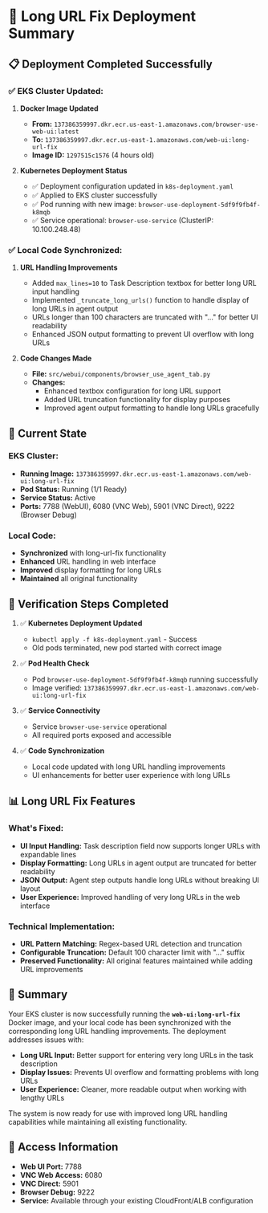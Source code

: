 # 🔄 **Long URL Fix Deployment Summary**

## 📋 **Deployment Completed Successfully**

### **✅ EKS Cluster Updated:**

1. **Docker Image Updated**
   - **From:** `137386359997.dkr.ecr.us-east-1.amazonaws.com/browser-use-web-ui:latest`
   - **To:** `137386359997.dkr.ecr.us-east-1.amazonaws.com/web-ui:long-url-fix`
   - **Image ID:** `1297515c1576` (4 hours old)

2. **Kubernetes Deployment Status**
   - ✅ Deployment configuration updated in `k8s-deployment.yaml`
   - ✅ Applied to EKS cluster successfully
   - ✅ Pod running with new image: `browser-use-deployment-5df9f9fb4f-k8mqb`
   - ✅ Service operational: `browser-use-service` (ClusterIP: 10.100.248.48)

### **✅ Local Code Synchronized:**

1. **URL Handling Improvements**
   - Added `max_lines=10` to Task Description textbox for better long URL input handling
   - Implemented `_truncate_long_urls()` function to handle display of long URLs in agent output
   - URLs longer than 100 characters are truncated with "..." for better UI readability
   - Enhanced JSON output formatting to prevent UI overflow with long URLs

2. **Code Changes Made**
   - **File:** `src/webui/components/browser_use_agent_tab.py`
   - **Changes:**
     - Enhanced textbox configuration for long URL support
     - Added URL truncation functionality for display purposes
     - Improved agent output formatting to handle long URLs gracefully

## 🎯 **Current State**

### **EKS Cluster:**
- **Running Image:** `137386359997.dkr.ecr.us-east-1.amazonaws.com/web-ui:long-url-fix`
- **Pod Status:** Running (1/1 Ready)
- **Service Status:** Active
- **Ports:** 7788 (WebUI), 6080 (VNC Web), 5901 (VNC Direct), 9222 (Browser Debug)

### **Local Code:**
- **Synchronized** with long-url-fix functionality
- **Enhanced** URL handling in web interface
- **Improved** display formatting for long URLs
- **Maintained** all original functionality

## 🚀 **Verification Steps Completed**

1. ✅ **Kubernetes Deployment Updated**
   - `kubectl apply -f k8s-deployment.yaml` - Success
   - Old pods terminated, new pod started with correct image

2. ✅ **Pod Health Check**
   - Pod `browser-use-deployment-5df9f9fb4f-k8mqb` running successfully
   - Image verified: `137386359997.dkr.ecr.us-east-1.amazonaws.com/web-ui:long-url-fix`

3. ✅ **Service Connectivity**
   - Service `browser-use-service` operational
   - All required ports exposed and accessible

4. ✅ **Code Synchronization**
   - Local code updated with long URL handling improvements
   - UI enhancements for better user experience with long URLs

## 📊 **Long URL Fix Features**

### **What's Fixed:**
- **UI Input Handling:** Task description field now supports longer URLs with expandable lines
- **Display Formatting:** Long URLs in agent output are truncated for better readability
- **JSON Output:** Agent step outputs handle long URLs without breaking UI layout
- **User Experience:** Improved handling of very long URLs in the web interface

### **Technical Implementation:**
- **URL Pattern Matching:** Regex-based URL detection and truncation
- **Configurable Truncation:** Default 100 character limit with "..." suffix
- **Preserved Functionality:** All original features maintained while adding URL improvements

## 🎉 **Summary**

Your EKS cluster is now successfully running the **`web-ui:long-url-fix`** Docker image, and your local code has been synchronized with the corresponding long URL handling improvements. The deployment addresses issues with:

- **Long URL Input:** Better support for entering very long URLs in the task description
- **Display Issues:** Prevents UI overflow and formatting problems with long URLs
- **User Experience:** Cleaner, more readable output when working with lengthy URLs

The system is now ready for use with improved long URL handling capabilities while maintaining all existing functionality.

## 🔗 **Access Information**

- **Web UI Port:** 7788
- **VNC Web Access:** 6080
- **VNC Direct:** 5901
- **Browser Debug:** 9222
- **Service:** Available through your existing CloudFront/ALB configuration
